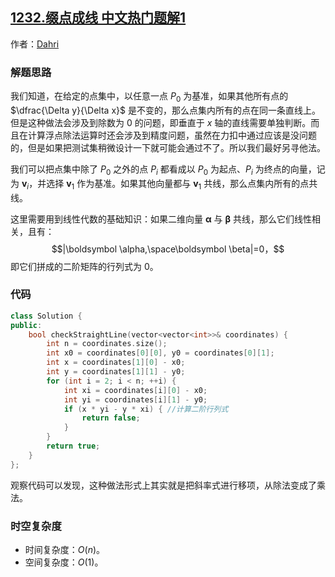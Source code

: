 ## [1232.缀点成线 中文热门题解1](https://leetcode.cn/problems/check-if-it-is-a-straight-line/solutions/100000/jin-liang-bu-yao-yong-pan-duan-xie-lu-sh-9r4r)

作者：[Dahri](https://leetcode.cn/u/Dahri)

### 解题思路
我们知道，在给定的点集中，以任意一点 $P_0$ 为基准，如果其他所有点的 $\dfrac{\Delta y}{\Delta x}$ 是不变的，那么点集内所有的点在同一条直线上。但是这种做法会涉及到除数为 $0$ 的问题，即垂直于 $x$ 轴的直线需要单独判断。而且在计算浮点除法运算时还会涉及到精度问题，虽然在力扣中通过应该是没问题的，但是如果把测试集稍微设计一下就可能会通过不了。所以我们最好另寻他法。

我们可以把点集中除了 $P_0$ 之外的点 $P_i$ 都看成以 $P_0$ 为起点、$P_i$ 为终点的向量，记为 $\boldsymbol v_i$，并选择 $\boldsymbol v_1$ 作为基准。如果其他向量都与 $\boldsymbol v_1$ 共线，那么点集内所有的点共线。

这里需要用到线性代数的基础知识：如果二维向量 $\boldsymbol \alpha$ 与 $\boldsymbol \beta$ 共线，那么它们线性相关，且有：
$$|\boldsymbol \alpha,\space\boldsymbol \beta|=0，$$
即它们拼成的二阶矩阵的行列式为 $0$。

### 代码

```C++ []
class Solution {
public:
    bool checkStraightLine(vector<vector<int>>& coordinates) {
        int n = coordinates.size();
        int x0 = coordinates[0][0], y0 = coordinates[0][1];
        int x = coordinates[1][0] - x0;
        int y = coordinates[1][1] - y0;
        for (int i = 2; i < n; ++i) {
            int xi = coordinates[i][0] - x0;
            int yi = coordinates[i][1] - y0;
            if (x * yi - y * xi) { //计算二阶行列式
                return false;
            }
        }
        return true;
    }
};
```
观察代码可以发现，这种做法形式上其实就是把斜率式进行移项，从除法变成了乘法。

### 时空复杂度
- 时间复杂度：$O(n)$。
- 空间复杂度：$O(1)$。